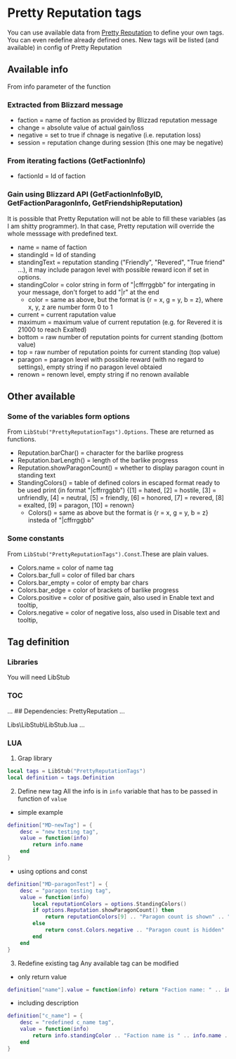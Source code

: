 # Pretty Reputation tags

You can use available data from [Pretty Reputation](https://github.com/BelegCufea/PrettyReputation) to define your own tags. You can even redefine already defined ones.
New tags will be listed (and available) in config of Pretty Reputation

## Available info

From info parameter of the function

### Extracted from Blizzard message
* faction = name of faction as provided by Blizzad reputation message
* change = absolute value of actual gain/loss
* negative = set to true if chnage is negative (i.e. reputation loss)
* session = reputation change during session (this one may be negative)

### From iterating factions (GetFactionInfo)
* factionId = Id of faction

### Gain using Blizzard API (GetFactionInfoByID, GetFactionParagonInfo, GetFriendshipReputation)

It is possible that Pretty Reputation will not be able to fill these variables (as I am shitty programmer). In that case, Pretty reputation will override the whole messsage with predefined text.

* name = name of faction
* standingId = Id of standing
* standingText = reputation standing ("Friendly", "Revered", "True friend" ...), it may include paragon level with possible reward icon if set in options.
* standingColor = color string in form of "|cffrrggbb" for intergating in your message, don't forget to add "|r" at the end
    * color = same as above, but the format is {r = x, g = y, b = z}, where x, y, z are number form 0 to 1
* current = current raputation value
* maximum = maximum value of current reputation (e.g. for Revered it is 21000 to reach Exalted)
* bottom = raw number of reputation points for current standing (bottom value)
* top = raw number of reputation points for current standing (top value)
* paragon = paragon level with possible reward (with no regard to settings), empty string if no paragon level obtaied
* renown = renown level, empty string if no renown available

## Other available

### Some of the variables form options

From `LibStub("PrettyReputationTags").Options`. These are returned as functions.

* Reputation.barChar() = character for the barlike progress
* Reputation.barLength() = length of the barlike progress
* Reputation.showParagonCount() = whether to display paragon count in standing text
* StandingColors() = table of defined colors in escaped format ready to be used print (in format "|cffrrggbb") {[1] = hated, [2] = hostile, [3] = unfriendly, [4] = neutral, [5] = friendly, [6] = honored, [7] = revered, [8] = exalted, [9] = paragon, [10] = renown}
    * Colors() = same as above but the format is {r = x, g = y, b = z} insteda of "|cffrrggbb"

### Some constants

From `LibStub("PrettyReputationTags").Const`.These are plain values.

* Colors.name = color of name tag
* Colors.bar_full = color of filled bar chars
* Colors.bar_empty = color of empty bar chars
* Colors.bar_edge = color of brackets of barlike progress
* Colors.positive = color of positive gain, also used in Enable text and tooltip,
* Colors.negative = color of negative loss, also used in Disable text and tooltip,

## Tag definition

### Libraries

You will need LibStub

### TOC
...
\## Dependencies: PrettyReputation
...

Libs\LibStub\LibStub.lua
...

### LUA
1. Grap library
```lua
local tags = LibStub("PrettyReputationTags")
local definition = tags.Definition
```

2. Define new tag
All the info is in `info` variable that has to be passed in function of `value`

* simple example
```lua
definition["MD-newTag"] = {
    desc = "new testing tag",
    value = function(info)
        return info.name
    end
}
```

* using options and const
```lua
definition["MD-paragonTest"] = {
    desc = "paragon testing tag",
    value = function(info)
        local reputationColors = options.StandingColors()
        if options.Reputation.showParagonCount() then
            return reputationColors[9] .. "Paragon count is shown" .. "|r"
        else
            return const.Colors.negative .. "Paragon count is hidden" .. "|r"
        end
    end
}
```

3. Redefine existing tag
Any available tag can be modified

* only return value
```lua
definition["name"].value = function(info) return "Faction name: " .. info.name end
```

* including description
```lua
definition["c_name"] = {
    desc = "redefined c_name tag",
    value = function(info)
        return info.standingColor .. "Faction name is " .. info.name .. "|r"
    end
}
```
